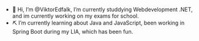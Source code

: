 - 👋 Hi, I’m @ViktorEdfalk, I’m currently studdying Webdevelopment .NET, and im currently working on my exams for school.
- ⛏️ I’m currently learning about Java and JavaScript, been working in Spring Boot during my LIA, which has been fun.

